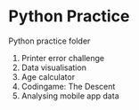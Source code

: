 # Python Practice
Python practice folder

1. Printer error challenge
2. Data visualisation
3. Age calculator
4. Codingame: The Descent
5. Analysing mobile app data

